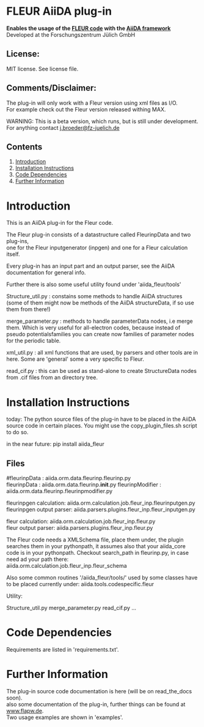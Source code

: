 FLEUR AiiDA plug-in
===================
**Enables the usage of the [FLEUR code](http://www.flapw.de) with the [AiiDA framework](http://www.aiida.net)**  
Developed at the Forschungszentrum Jülich GmbH  

License:
--------
MIT license.
See license file.


Comments/Disclaimer:
--------------------
The plug-in will only work with a Fleur version using xml files as I/O.  
For example check out the Fleur version released withing MAX. 

WARNING: This is a beta version, which runs, but is still under development.  
For anything contact j.broeder@fz-juelich.de


Contents
--------
1. [Introduction](#Introduction)
2. [Installation Instructions](#Installation)
3. [Code Dependencies](#Dependencies)
4. [Further Information](#FurtherInfo)

Introduction <a name="Introduction"></a>
========================================

This is an AiiDA plug-in for the Fleur code.  

The Fleur plug-in consists of a datastructure called FleurinpData and two plug-ins,  
one for the Fleur inputgenerator (inpgen) and one for a Fleur calculation itself.

Every plug-in has an input part and an output parser, see the AiiDA documentation for general info.

Further there is also some useful utility found under 'aiida_fleur/tools'

Structure_util.py : constains some methods to handle AiiDA structures 
(some of them might now be methods of the AiiDA structureData, if so use them from there!)

merge_parameter.py : methods to handle parameterData nodes, i.e merge them. Which is very useful for all-electron codes, because instead of pseudo potentialsfamilies you can create now families of parameter nodes for the periodic table.

xml_util.py : all xml functions that are used, by parsers and other tools are in here. Some are 'general' some a very specific to Fleur.

read_cif.py : this can be used as stand-alone to create StructureData nodes from .cif files from an directory tree. 

Installation Instructions <a name="Installation"></a>
=====================================================

today:
The python source files of the plug-in have to be placed in the AiiDA source code in certain places. 
You might use the copy_plugin_files.sh script to do so.

in the near future:
pip install aiida_fleur


Files
-----

#fleurinpData : aiida.orm.data.fleurinp.fleurinp.py   
fleurinpData : aiida.orm.data.fleurinp.__init__.py
fleurinpModifier : aiida.orm.data.fleurinp.fleurinpmodifier.py

fleurinpgen calculation: aiida.orm.calculation.job.fleur_inp.fleurinputgen.py  
fleurinpgen output parser: aiida.parsers.plugins.fleur_inp.fleur_inputgen.py  

fleur calculation: aiida.orm.calculation.job.fleur_inp.fleur.py  
fleur output parser: aiida.parsers.plugins.fleur_inp.fleur.py   

The Fleur code needs a XMLSchema file, place them under, the plugin searches them in your pythonpath, it assumes also that your aiida_core code is in your pythonpath. Checkout search_path in fleurinp.py, in case need ad your path there:  
aiida.orm.calculation.job.fleur_inp.fleur_schema

Also some common routines '/aiida_fleur/tools/' used by some classes have to be placed currently under:
aiida.tools.codespecific.fleur 

Utility:

Structure_util.py
merge_parameter.py
read_cif.py
...


Code Dependencies <a name="Dependencies"></a>
=============================================

Requirements are listed in 'requirements.txt'.

Further Information <a name="FurtherInfo"></a>
=============================================

The plug-in source code documentation is here (will be on read_the_docs soon).  
also some documentation of the plug-in, further things can be found at www.flapw.de.   
Two usage examples are shown in 'examples'.







